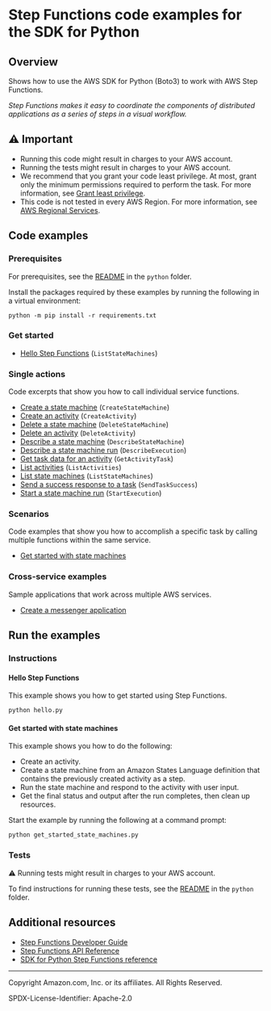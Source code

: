 <!--Generated by WRITEME on 2023-04-12 00:07:52.202277 (UTC)-->
# Step Functions code examples for the SDK for Python

## Overview

Shows how to use the AWS SDK for Python (Boto3) to work with AWS Step Functions.

<!--custom.overview.start-->
<!--custom.overview.end-->

*Step Functions makes it easy to coordinate the components of distributed applications as a series of steps in a visual workflow.*

## ⚠ Important

* Running this code might result in charges to your AWS account.
* Running the tests might result in charges to your AWS account.
* We recommend that you grant your code least privilege. At most, grant only the minimum permissions required to perform the task. For more information, see [Grant least privilege](https://docs.aws.amazon.com/IAM/latest/UserGuide/best-practices.html#grant-least-privilege).
* This code is not tested in every AWS Region. For more information, see [AWS Regional Services](https://aws.amazon.com/about-aws/global-infrastructure/regional-product-services).

<!--custom.important.start-->
<!--custom.important.end-->

## Code examples

### Prerequisites

For prerequisites, see the [README](../../README.md#Prerequisites) in the `python` folder.

Install the packages required by these examples by running the following in a virtual environment:

```
python -m pip install -r requirements.txt
```

<!--custom.prerequisites.start-->
<!--custom.prerequisites.end-->


### Get started

* [Hello Step Functions](hello.py#L4) (`ListStateMachines`)

### Single actions

Code excerpts that show you how to call individual service functions.

* [Create a state machine](state_machines.py#L28) (`CreateStateMachine`)
* [Create an activity](activities.py#L31) (`CreateActivity`)
* [Delete a state machine](state_machines.py#L138) (`DeleteStateMachine`)
* [Delete an activity](activities.py#L118) (`DeleteActivity`)
* [Describe a state machine](state_machines.py#L75) (`DescribeStateMachine`)
* [Describe a state machine run](state_machines.py#L118) (`DescribeExecution`)
* [Get task data for an activity](activities.py#L73) (`GetActivityTask`)
* [List activities](activities.py#L51) (`ListActivities`)
* [List state machines](state_machines.py#L53) (`ListStateMachines`)
* [Send a success response to a task](activities.py#L95) (`SendTaskSuccess`)
* [Start a state machine run](state_machines.py#L95) (`StartExecution`)

### Scenarios

Code examples that show you how to accomplish a specific task by calling multiple
functions within the same service.

* [Get started with state machines](get_started_state_machines.py) 

### Cross-service examples

Sample applications that work across multiple AWS services.

* [Create a messenger application](../../cross_service/stepfunctions_messenger) 

## Run the examples

### Instructions


<!--custom.instructions.start-->
<!--custom.instructions.end-->

#### Hello Step Functions

This example shows you how to get started using Step Functions.

```
python hello.py
```


#### Get started with state machines

This example shows you how to do the following:

* Create an activity.
* Create a state machine from an Amazon States Language definition that contains the previously created activity as a step.
* Run the state machine and respond to the activity with user input.
* Get the final status and output after the run completes, then clean up resources.

<!--custom.scenario_prereqs.sfn_Scenario_GetStartedStateMachines.start-->
<!--custom.scenario_prereqs.sfn_Scenario_GetStartedStateMachines.end-->

Start the example by running the following at a command prompt:

```
python get_started_state_machines.py
```

<!--custom.scenarios.sfn_Scenario_GetStartedStateMachines.start-->
<!--custom.scenarios.sfn_Scenario_GetStartedStateMachines.end-->

### Tests

⚠ Running tests might result in charges to your AWS account.


To find instructions for running these tests, see the [README](../../README.md#Tests)
in the `python` folder.



<!--custom.tests.start-->
<!--custom.tests.end-->

## Additional resources

* [Step Functions Developer Guide](https://docs.aws.amazon.com/step-functions/latest/dg/welcome.html)
* [Step Functions API Reference](https://docs.aws.amazon.com/step-functions/latest/apireference/Welcome.html)
* [SDK for Python Step Functions reference](https://boto3.amazonaws.com/v1/documentation/api/latest/reference/services/stepfunctions.html)

<!--custom.resources.start-->
<!--custom.resources.end-->

---

Copyright Amazon.com, Inc. or its affiliates. All Rights Reserved.

SPDX-License-Identifier: Apache-2.0
